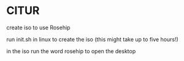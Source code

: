 # CITUR
create iso to use Rosehip

run init.sh in linux to create the iso (this might take up to five hours!)

in the iso run the word rosehip to open the desktop
